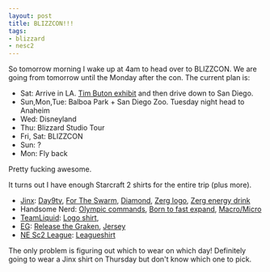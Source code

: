 ```yaml
---
layout: post
title: BLIZZCON!!!
tags:
- blizzard
- nesc2
---
```


So tomorrow morning I wake up at 4am to head over to BLIZZCON. We are going from
tomorrow until the Monday after the con. The current plan is:

- Sat: Arrive in
    LA. [Tim Buton exhibit](http://www.lacma.org/art/exhibition/tim-burton) and
    then drive down to San Diego.
- Sun,Mon,Tue: Balboa Park + San Diego Zoo. Tuesday night head to Anaheim
- Wed: Disneyland
- Thu: Blizzard Studio Tour
- Fri, Sat: BLIZZCON
- Sun: ?
- Mon: Fly back

Pretty fucking awesome.

It turns out I have enough Starcraft 2 shirts for the entire trip (plus more).

- [Jinx](http://www.jinx.com/shop/coll/starcraft/):
  [Day9tv](http://www.jinx.com/p/day9_grunge_premium_tee.html?catid=&cs=1&csd=&preview=1&s=day9),
  [For The Swarm](http://www.jinx.com/p/starcraft_ii_zerg_for_the_swarm_premium_tee.html?catid=&cs=1&csd=&preview=1&s=starcraft),
  [Diamond](http://www.jinx.com/p/starcraft_ii_diamond_league_premium_tee.html?catid=&cs=1&csd=&preview=1&s=starcraft),
  [Zerg logo](http://www.blizzplanet.com/wp-content/uploads/2046p_0c_1b.jpg),
  [Zerg energy drink](http://www.jinx.com/p/starcraft_zerg_rush_t_shirt.html?catid=&cs=1&csd=&preview=1&s=starcraft)
- Handsome Nerd:
  [Olympic commands](http://thehandsomenerd.spreadshirt.com/commands-white-A5182514),
  [Born to fast expand](http://cn1.kaboodle.com/hi/img/c/0/0/ef/7/AAAADJfXO6MAAAAAAO9xQA.png?v=1284260873000),
  [Macro/Micro](http://image.spreadshirt.com/image-server/image/product/15016424/view/1/type/png/width/280/height/280/micro-macro-balance-navy.png)
- [TeamLiquid](http://www.teamliquid.net/store/):
  [Logo shirt](http://www.printfection.com/teamliquid/Team-Liquid-Winged-Horse/_p_4993456),
- [EG](http://www.teamliquid.net/forum/viewmessage.php?topic_id=228314):
  [Release the Graken](http://www.splitreason.com/product/eg/1152),
  [Jersey](http://www.splitreason.com/product/eg/1128)
- [NE Sc2 League](http://www.nesc2league.com/): [Leagueshirt](http://www.nesc2league.com/forum/index.php?topic=92.msg1274#msg1274)

The only problem is figuring out which to wear on which day! Definitely going to
wear a Jinx shirt on Thursday but don't know which one to pick.
